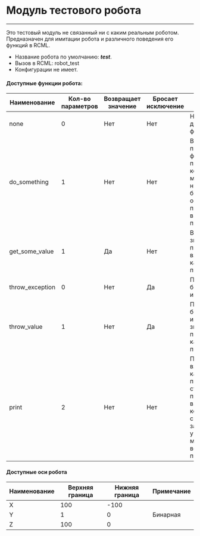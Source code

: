 # Модуль тестового робота
-----------------------------

Это тестовый модуль не связанный ни с каким реальным роботом. Предназначен для имитации робота и различного поведения его функций в RCML.

* Название робота по умолчанию: **_test_**.
* Вызов в RCML: robot_test
* Конфигурации не имеет.

#### Доступные функции робота:
Наименование  | Кол-во параметров  | Возвращает значение  | Бросает исключение  | Описание
------------  | -----------------  | ------------------  | ------------------  | ------------------------------
none  | 0  | Нет  | Нет  | Ничего не делающая функция.
do_something  | 1  | Нет  | Нет  | В качестве параметра функция принимает кол-во миллисекунд, на которые будет остановлен процесс выполнения программы.
get_some_value  | 1  | Да  | Нет  | Возвращает значение переданное на вход в качестве параметра. 
throw_exception  | 0  | Нет  | Да  | При вызове бросает исключение.
throw_value  | 1  | Нет  | Да  | При вызове бросает исключение со значением, переданным в качестве параметра.
print  | 2  | Нет  | Нет  | Принимает на вход, в качестве первого, строковый параметр и выводит его в консоли, спустя задержку указанную в миллисекундах во втором параметре.

#### Доступные оси робота
Наименование  | Верхняя граница  | Нижняя граница  | Примечание
------------  | -----------------  | ------------------  | ------------------
X  | 100  | -100  | 
Y  | 1  | 0  | Бинарная
Z  | 100  | 0  | 
